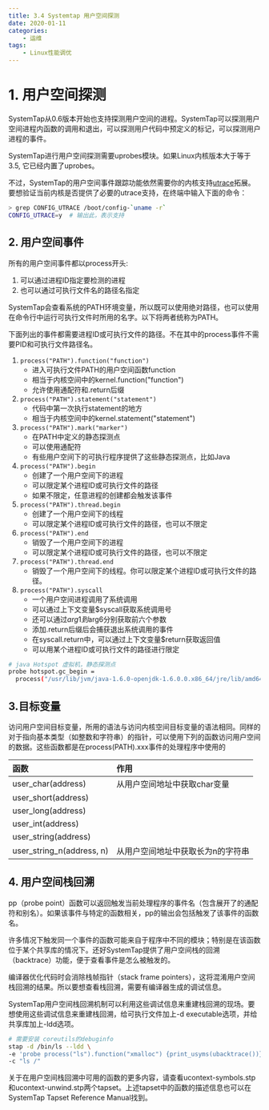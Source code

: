 ```yaml
---
title: 3.4 Systemtap 用户空间探测
date: 2020-01-11
categories:
    - 运维
tags:
    - Linux性能调优
---
```



<!-- more -->


# 1. 用户空间探测
SystemTap从0.6版本开始也支持探测用户空间的进程。SystemTap可以探测用户空间进程内函数的调用和退出，可以探测用户代码中预定义的标记，可以探测用户进程的事件。

SystemTap进行用户空间探测需要uprobes模块。如果Linux内核版本大于等于3.5, 它已经内置了uprobes。

不过，SystemTap的用户空间事件跟踪功能依然需要你的内核支持[utrace](http://sourceware.org/systemtap/wiki/utrace)拓展。要想验证当前内核是否提供了必要的utrace支持，在终端中输入下面的命令：

```bash
> grep CONFIG_UTRACE /boot/config-`uname -r`
CONFIG_UTRACE=y  # 输出此，表示支持
```

## 2. 用户空间事件
所有的用户空间事件都以process开头:
1. 可以通过进程ID指定要检测的进程
2. 也可以通过可执行文件名的路径名指定

SystemTap会查看系统的PATH环境变量，所以既可以使用绝对路径，也可以使用在命令行中运行可执行文件时所用的名字。以下将两者统称为PATH。

下面列出的事件都需要进程ID或可执行文件的路径。不在其中的process事件不需要PID和可执行文件路径名。
1. `process("PATH").function("function")`
    - 进入可执行文件PATH的用户空间函数function
    - 相当于内核空间中的kernel.function("function")
    - 允许使用通配符和.return后缀
2. `process("PATH").statement("statement")`
    - 代码中第一次执行statement的地方
    - 相当于内核空间中的kernel.statement("statement")
3. `process("PATH").mark("marker")`
    - 在PATH中定义的静态探测点
    - 可以使用通配符
    - 有些用户空间下的可执行程序提供了这些静态探测点，比如Java
4. `process("PATH").begin`
    - 创建了一个用户空间下的进程
    - 可以限定某个进程ID或可执行文件的路径
    - 如果不限定，任意进程的创建都会触发该事件
5. `process("PATH").thread.begin`
    - 创建了一个用户空间下的线程
    - 可以限定某个进程ID或可执行文件的路径，也可以不限定
6. `process("PATH").end`
    - 销毁了一个用户空间下的进程
    - 可以限定某个进程ID或可执行文件的路径，也可以不限定
7. `process("PATH").thread.end`
    - 销毁了一个用户空间下的线程。你可以限定某个进程ID或可执行文件的路径。
8. `process("PATH").syscall`
    - 一个用户空间进程调用了系统调用
    - 可以通过上下文变量$syscall获取系统调用号
    - 还可以通过$arg1到$arg6分别获取前六个参数
    - 添加.return后缀后会捕获退出系统调用的事件
    - 在syscall.return中，可以通过上下文变量$return获取返回值
    - 可以用某个进程ID或可执行文件的路径进行限定

```bash
# java Hotspot 虚拟机，静态探测点 
probe hotspot.gc_begin =
  process("/usr/lib/jvm/java-1.6.0-openjdk-1.6.0.0.x86_64/jre/lib/amd64/server/libjvm.so").mark("gc__begin")
```

## 3.目标变量
访问用户空间目标变量，所用的语法与访问内核空间目标变量的语法相同。同样的对于指向基本类型（如整数和字符串）的指针，可以使用下列的函数访问用户空间的数据。这些函数都是在process(PATH).xxx事件的处理程序中使用的

|函数|作用|
|:---|:---|
|user_char(address)|从用户空间地址中获取char变量|
|user_short(address)||
|user_long(address)||
|user_int(address)||
|user_string(address)||
|user_string_n(address, n)|从用户空间地址中获取长为n的字符串|

## 4. 用户空间栈回溯
pp（probe point）函数可以返回触发当前处理程序的事件名（包含展开了的通配符和别名）。如果该事件与特定的函数相关，pp的输出会包括触发了该事件的函数名。

许多情况下触发同一个事件的函数可能来自于程序中不同的模块；特别是在该函数位于某个共享库的情况下。还好SystemTap提供了用户空间栈的回溯（backtrace）功能，便于查看事件是怎么被触发的。

编译器优化代码时会消除栈帧指针（stack frame pointers），这将混淆用户空间栈回溯的结果。所以要想查看栈回溯，需要有编译器生成的调试信息。

SystemTap用户空间栈回溯机制可以利用这些调试信息来重建栈回溯的现场。要想使用这些调试信息来重建栈回溯，给可执行文件加上-d executable选项，并给共享库加上-ldd选项。

```bash
# 需要安装 coreutils的debuginfo
stap -d /bin/ls --ldd \
-e 'probe process("ls").function("xmalloc") {print_usyms(ubacktrace())}' \
-c "ls /"
```

关于在用户空间栈回溯中可用的函数的更多内容，请查看ucontext-symbols.stp和ucontext-unwind.stp两个tapset。上述tapset中的函数的描述信息也可以在SystemTap Tapset Reference Manual找到。
